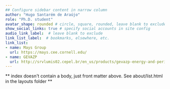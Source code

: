 ```yaml
---
## Configure sidebar content in narrow column
author: "Hugo Santarém de Araújo"
role: "Ph.D. student"
avatar_shape: rounded # circle, square, rounded, leave blank to exclude
show_social_links: true # specify social accounts in site config
audio_link_label:  # leave blank to exclude
link_list_label:  # bookmarks, elsewhere, etc.
link_list:
- name: Mays Group
  url: https://mays.cee.cornell.edu/
- name: GEVAZP
  url: http://srvlumis02.cepel.br/en_us/products/gevazp-energy-and-periodic-streamflow-synthetic-series-generation.htm
---
```


** index doesn't contain a body, just front matter above.
See about/list.html in the layouts folder **